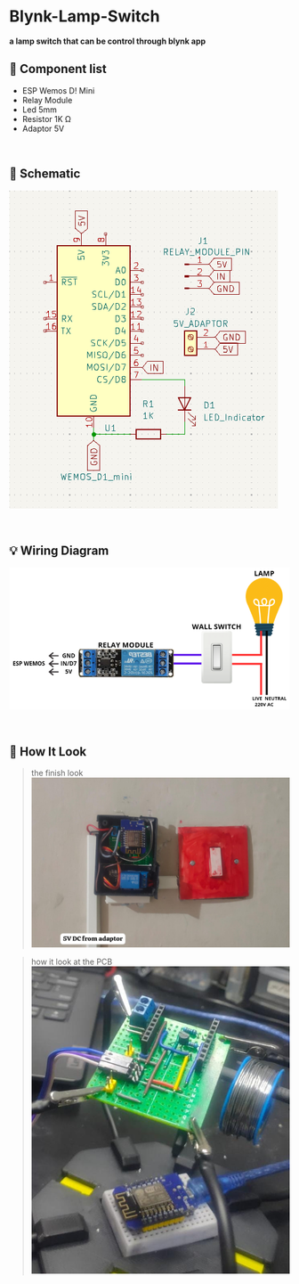 # Blynk-Lamp-Switch
**a lamp switch that can be control through blynk app**

## 🧩 Component list

 - ESP Wemos D! Mini
 - Relay Module
 - Led 5mm
 - Resistor 1K Ω
 - Adaptor 5V

 <br>

## 📄 Schematic

![Schematic Image](/Images/Schematic.png)

 <br>

## 💡 Wiring Diagram

![Wiring Image](/Images/wiring.png)

<br>

## 🔎 How It Look

> the finish look
![Switch](/Images/Lamp_Switch.jpg)

> how it look at the PCB
![PCB](/Images/PCB.jpg)


